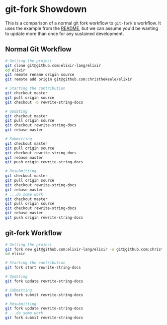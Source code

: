 git-fork Showdown
=================

This is a comparison of a normal git fork workflow to `git-fork`'s workflow. It uses the example from the [README](README.md#Usage), but we can assume you'd be wanting to update more than once for any sustained development.

Normal Git Workflow
-------------------

```bash
# Getting the project
git clone git@github.com:elixir-lang/elixir
cd elixir
git remote rename origin source
git remote add origin git@github.com:christhekeele/elixir

# Starting the contribution
git checkout master
git pull origin source
git checkout -b rewrite-string-docs

# Updating
git checkout master
git pull origin source
git checkout rewrite-string-docs
git rebase master

# Submitting
git checkout master
git pull origin source
git checkout rewrite-string-docs
git rebase master
git push origin rewrite-string-docs

# Resubmitting
git checkout master
git pull origin source
git checkout rewrite-string-docs
git rebase master
# ...do some work
git checkout master
git pull origin source
git checkout rewrite-string-docs
git rebase master
git push origin rewrite-string-docs
```

git-fork Workflow
-----------------

```bash
# Getting the project
git fork new git@github.com:elixir-lang/elixir -o git@github.com:christhekeele/elixir
cd elixir

# Starting the contribution
git fork start rewrite-string-docs

# Updating
git fork update rewrite-string-docs

# Submitting
git fork submit rewrite-string-docs

# Resubmitting
git fork update rewrite-string-docs
# ...do some work
git fork submit rewrite-string-docs
```
